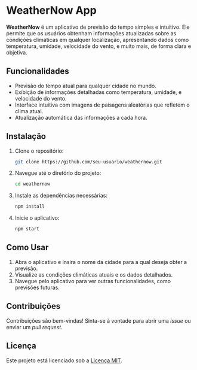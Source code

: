 # WeatherNow App

**WeatherNow** é um aplicativo de previsão do tempo simples e intuitivo. Ele permite que os usuários obtenham informações atualizadas sobre as condições climáticas em qualquer localização, apresentando dados como temperatura, umidade, velocidade do vento, e muito mais, de forma clara e objetiva.

## Funcionalidades

- Previsão do tempo atual para qualquer cidade no mundo.
- Exibição de informações detalhadas como temperatura, umidade, e velocidade do vento.
- Interface intuitiva com imagens de paisagens aleatórias que refletem o clima atual.
- Atualização automática das informações a cada hora.

## Instalação

1. Clone o repositório:
    ```bash
    git clone https://github.com/seu-usuario/weathernow.git
    ```
2. Navegue até o diretório do projeto:
    ```bash
    cd weathernow
    ```
3. Instale as dependências necessárias:
    ```bash
    npm install
    ```
4. Inicie o aplicativo:
    ```bash
    npm start
    ```

## Como Usar

1. Abra o aplicativo e insira o nome da cidade para a qual deseja obter a previsão.
2. Visualize as condições climáticas atuais e os dados detalhados.
3. Navegue pelo aplicativo para ver outras funcionalidades, como previsões futuras.

## Contribuições

Contribuições são bem-vindas! Sinta-se à vontade para abrir uma *issue* ou enviar um *pull request*.

## Licença

Este projeto está licenciado sob a [Licença MIT](LICENSE).


